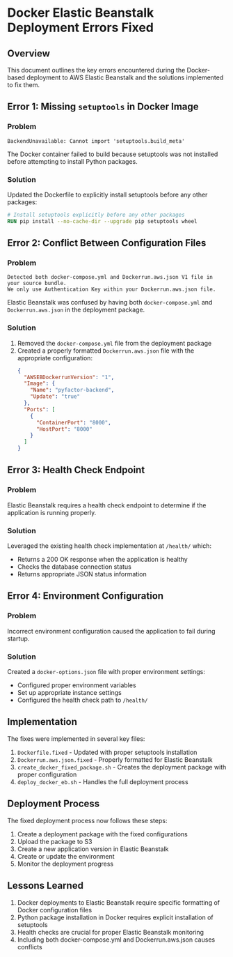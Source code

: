 # Docker Elastic Beanstalk Deployment Errors Fixed

## Overview
This document outlines the key errors encountered during the Docker-based deployment to AWS Elastic Beanstalk and the solutions implemented to fix them.

## Error 1: Missing `setuptools` in Docker Image
### Problem
```
BackendUnavailable: Cannot import 'setuptools.build_meta'
```

The Docker container failed to build because setuptools was not installed before attempting to install Python packages.

### Solution
Updated the Dockerfile to explicitly install setuptools before any other packages:

```dockerfile
# Install setuptools explicitly before any other packages
RUN pip install --no-cache-dir --upgrade pip setuptools wheel
```

## Error 2: Conflict Between Configuration Files
### Problem
```
Detected both docker-compose.yml and Dockerrun.aws.json V1 file in your source bundle. 
We only use Authentication Key within your Dockerrun.aws.json file.
```

Elastic Beanstalk was confused by having both `docker-compose.yml` and `Dockerrun.aws.json` in the deployment package.

### Solution
1. Removed the `docker-compose.yml` file from the deployment package
2. Created a properly formatted `Dockerrun.aws.json` file with the appropriate configuration:
   ```json
   {
     "AWSEBDockerrunVersion": "1",
     "Image": {
       "Name": "pyfactor-backend",
       "Update": "true"
     },
     "Ports": [
       {
         "ContainerPort": "8000",
         "HostPort": "8000"
       }
     ]
   }
   ```

## Error 3: Health Check Endpoint
### Problem
Elastic Beanstalk requires a health check endpoint to determine if the application is running properly.

### Solution
Leveraged the existing health check implementation at `/health/` which:
- Returns a 200 OK response when the application is healthy
- Checks the database connection status
- Returns appropriate JSON status information

## Error 4: Environment Configuration
### Problem
Incorrect environment configuration caused the application to fail during startup.

### Solution
Created a `docker-options.json` file with proper environment settings:
- Configured proper environment variables
- Set up appropriate instance settings
- Configured the health check path to `/health/`

## Implementation
The fixes were implemented in several key files:

1. `Dockerfile.fixed` - Updated with proper setuptools installation
2. `Dockerrun.aws.json.fixed` - Properly formatted for Elastic Beanstalk
3. `create_docker_fixed_package.sh` - Creates the deployment package with proper configuration
4. `deploy_docker_eb.sh` - Handles the full deployment process

## Deployment Process
The fixed deployment process now follows these steps:

1. Create a deployment package with the fixed configurations
2. Upload the package to S3
3. Create a new application version in Elastic Beanstalk
4. Create or update the environment 
5. Monitor the deployment progress

## Lessons Learned
1. Docker deployments to Elastic Beanstalk require specific formatting of Docker configuration files
2. Python package installation in Docker requires explicit installation of setuptools
3. Health checks are crucial for proper Elastic Beanstalk monitoring
4. Including both docker-compose.yml and Dockerrun.aws.json causes conflicts
